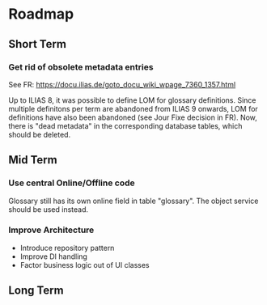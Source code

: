 # Roadmap

## Short Term

### Get rid of obsolete metadata entries

See FR: https://docu.ilias.de/goto_docu_wiki_wpage_7360_1357.html

Up to ILIAS 8, it was possible to define LOM for glossary definitions. Since multiple definitons per term are abandoned 
from ILIAS 9 onwards, LOM for definitions have also been abandoned (see Jour Fixe decision in FR). Now, there is
"dead metadata" in the corresponding database tables, which should be deleted.

## Mid Term

### Use central Online/Offline code

Glossary still has its own online field in table "glossary". The object service should be used instead.

### Improve Architecture

- Introduce repository pattern
- Improve DI handling
- Factor business logic out of UI classes

## Long Term
